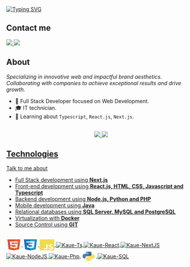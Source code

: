 [![Typing SVG](https://readme-typing-svg.demolab.com?font=Fira+Code&size=28&duration=2500&pause=1000&color=31D6D7&vCenter=true&width=600&lines=Hi+there+👋!;I+am+a+Full+Stack+Developer+👨🏻‍💻)](https://www.linkedin.com/in/kaue-pilger/)

## Contact me

<a href="https://www.linkedin.com/in/kaue-pilger/" target="_blank">
  <img src="https://img.shields.io/badge/-LinkedIn-%230077B5?style=for-the-badge&logo=linkedin&logoColor=white" target="_blank">
</a> 
<a href = "mailto:kauesouzapilger@gmail.com">
  <img src="https://img.shields.io/badge/-Gmail-%23333?style=for-the-badge&logo=gmail&logoColor=white" target="_blank">
</a>

## About

_Specializing in innovative web and impactful brand aesthetics. Collaborating with companies to achieve exceptional results and drive growth._

- 🚀 Full Stack Developer focused on Web Development.
- 🎓 IT technician.
- 🌱 Learning about `Typescript`, `React.js`, `Next.js`.

<br/>
<div align="center">
  <a href="https://github.com/kaue-pilger">
  <img height="175em" src="https://github-readme-stats.vercel.app/api?username=kaue-pilger&show_icons=true&theme=gotham&include_all_commits=true&count_private=true"/>
  <img height="175em" src="https://github-readme-stats.vercel.app/api/top-langs/?username=kaue-pilger&layout=compact&langs_count=7&theme=gotham"/>
</div>
  
  ## Technologies
  
Talk to me about
- Full Stack development using **Next.js**
- Front-end development using **React.js, HTML, CSS, Javascript and Typescript**
- Backend development using **Node.js, Python and PHP**
- Mobile development using **Java**
- Relational databases using **SQL Server, MySQL and PostgreSQL**
- Virtualization with **Docker**
- Source Control using **GIT**

<br/>
<div style="display: inline_block">
  <img align="center" alt="Kaue-HTML" height="30" width="40" src="https://raw.githubusercontent.com/devicons/devicon/master/icons/html5/html5-original.svg">
  <img align="center" alt="Kaue-CSS" height="30" width="40" src="https://raw.githubusercontent.com/devicons/devicon/master/icons/css3/css3-original.svg">
  <img align="center" alt="Kaue-Js" height="30" width="40" src="https://raw.githubusercontent.com/devicons/devicon/master/icons/javascript/javascript-plain.svg">
  <img align="center" alt="Kaue-Ts" height="30" width="40" src="https://cdn.jsdelivr.net/gh/devicons/devicon@latest/icons/typescript/typescript-original.svg">
  <img align="center" alt="Kaue-React" height="30" width="40" src="https://cdn.jsdelivr.net/gh/devicons/devicon@latest/icons/react/react-original.svg">
  <img align="center" alt="Kaue-NextJS" height="30" width="40" src="https://cdn.jsdelivr.net/gh/devicons/devicon@latest/icons/nextjs/nextjs-original.svg">
  <img align="center" alt="Kaue-NodeJS" height="30" width="40" src="https://cdn.jsdelivr.net/gh/devicons/devicon@latest/icons/nodejs/nodejs-original.svg">
  <img align="center" alt="Kaue-Php" height="30" width="40" src="https://cdn.jsdelivr.net/gh/devicons/devicon/icons/php/php-original.svg"/>
  <img align="center" alt="Kaue-Python" height="30" width="40" src="https://raw.githubusercontent.com/devicons/devicon/master/icons/python/python-original.svg">
  <img align="center" alt="Kaue-SQL" height="30" width="40" src="https://cdn.jsdelivr.net/gh/devicons/devicon@latest/icons/microsoftsqlserver/microsoftsqlserver-original.svg">
</div>
